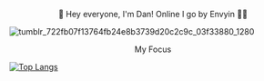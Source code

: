<p align="center">
👋 Hey everyone, I'm Dan! Online I go by Envyin 😶‍🌫️
</p>

![tumblr_722fb07f13764fb24e8b3739d20c2c9c_03f33880_1280](https://user-images.githubusercontent.com/100398431/156291403-6740f6b0-a65e-473a-9058-3be20e6cb30b.gif)


<p align="center">
  My Focus
</p>
  
  [![Top Langs](https://github-readme-stats.vercel.app/api/top-langs/?username=anuraghazra&layout=compact)](https://github.com/anuraghazra/github-readme-stats)
